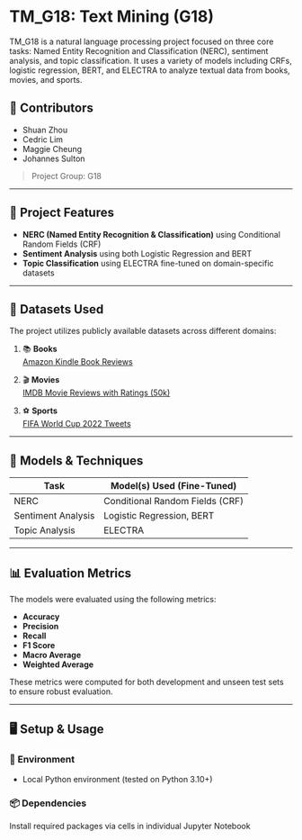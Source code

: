 # TM_G18: Text Mining (G18)

TM_G18 is a natural language processing project focused on three core tasks: Named Entity Recognition and Classification (NERC), sentiment analysis, and topic classification. It uses a variety of models including CRFs, logistic regression, BERT, and ELECTRA to analyze textual data from books, movies, and sports.

## 👥 Contributors

- Shuan Zhou
- Cedric Lim
- Maggie Cheung
- Johannes Sulton

> Project Group: G18

---

## 🧠 Project Features

- **NERC (Named Entity Recognition & Classification)** using Conditional Random Fields (CRF)
- **Sentiment Analysis** using both Logistic Regression and BERT
- **Topic Classification** using ELECTRA fine-tuned on domain-specific datasets

---

## 📁 Datasets Used

The project utilizes publicly available datasets across different domains:

1. 📚 **Books**  
   [Amazon Kindle Book Reviews](https://www.kaggle.com/datasets/meetnagadia/amazon-kindle-book-review-for-sentiment-analysis)

2. 🎬 **Movies**  
   [IMDB Movie Reviews with Ratings (50k)](https://www.kaggle.com/datasets/nisargchodavadiya/imdb-movie-reviews-with-ratings-50k?select=imdb_sup.csv)

3. ⚽ **Sports**  
   [FIFA World Cup 2022 Tweets](https://www.kaggle.com/datasets/tirendazacademy/fifa-world-cup-2022-tweets)

---

## 🧪 Models & Techniques

| Task              | Model(s) Used (Fine-Tuned)             |
|-------------------|----------------------------------------|
| NERC              | Conditional Random Fields (CRF)        |
| Sentiment Analysis| Logistic Regression, BERT              |
| Topic Analysis    | ELECTRA                  |

---

## 📊 Evaluation Metrics

The models were evaluated using the following metrics:
- **Accuracy**
- **Precision**
- **Recall**
- **F1 Score**
- **Macro Average**
- **Weighted Average**

These metrics were computed for both development and unseen test sets to ensure robust evaluation.

---

## 🖥️ Setup & Usage

### 🔧 Environment
- Local Python environment (tested on Python 3.10+)

### 📦 Dependencies
Install required packages via cells in individual Jupyter Notebook
